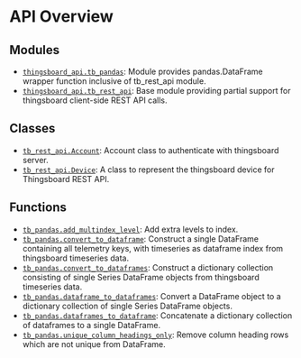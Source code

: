 <!-- markdownlint-disable -->

# API Overview

## Modules

- [`thingsboard_api.tb_pandas`](./thingsboard_api.tb_pandas.md#module-thingsboard_apitb_pandas): Module provides pandas.DataFrame wrapper function inclusive of tb_rest_api module.
- [`thingsboard_api.tb_rest_api`](./thingsboard_api.tb_rest_api.md#module-thingsboard_apitb_rest_api): Base module providing partial support for thingsboard client-side REST API calls.

## Classes

- [`tb_rest_api.Account`](./thingsboard_api.tb_rest_api.md#class-account): Account class to authenticate with thingsboard server.
- [`tb_rest_api.Device`](./thingsboard_api.tb_rest_api.md#class-device): A class to represent the thingsboard device for Thingsboard REST API.

## Functions

- [`tb_pandas.add_multindex_level`](./thingsboard_api.tb_pandas.md#function-add_multindex_level): Add extra levels to index.
- [`tb_pandas.convert_to_dataframe`](./thingsboard_api.tb_pandas.md#function-convert_to_dataframe): Construct a single DataFrame containing all telemetry keys,     with timeseries as dataframe index from thingsboard timeseries data.
- [`tb_pandas.convert_to_dataframes`](./thingsboard_api.tb_pandas.md#function-convert_to_dataframes): Construct a dictionary collection consisting of single Series     DataFrame objects from thingsboard timeseries data.
- [`tb_pandas.dataframe_to_dataframes`](./thingsboard_api.tb_pandas.md#function-dataframe_to_dataframes): Convert a DataFrame object to a dictionary collection of single Series     DataFrame objects.
- [`tb_pandas.dataframes_to_dataframe`](./thingsboard_api.tb_pandas.md#function-dataframes_to_dataframe): Concatenate a dictionary collection of dataframes to a single DataFrame.
- [`tb_pandas.unique_column_headings_only`](./thingsboard_api.tb_pandas.md#function-unique_column_headings_only): Remove column heading rows which are not unique from DataFrame.
